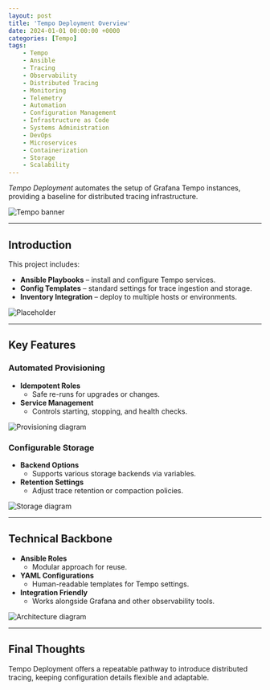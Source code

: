 ```yaml
---
layout: post
title: 'Tempo Deployment Overview'
date: 2024-01-01 00:00:00 +0000
categories: [Tempo]
tags:
    - Tempo
    - Ansible
    - Tracing
    - Observability
    - Distributed Tracing
    - Monitoring
    - Telemetry
    - Automation
    - Configuration Management
    - Infrastructure as Code
    - Systems Administration
    - DevOps
    - Microservices
    - Containerization
    - Storage
    - Scalability
---
```


_Tempo Deployment_ automates the setup of Grafana Tempo instances, providing a baseline for distributed tracing infrastructure.

![Tempo banner](https://placehold.co/600x400?text=Placeholder&format=svg)

---

## Introduction

This project includes:

-   **Ansible Playbooks** – install and configure Tempo services.
-   **Config Templates** – standard settings for trace ingestion and storage.
-   **Inventory Integration** – deploy to multiple hosts or environments.

![Placeholder](https://placehold.co/600x400?text=Placeholder&format=svg)

---

## Key Features

### Automated Provisioning

-   **Idempotent Roles**
    -   Safe re-runs for upgrades or changes.
-   **Service Management**
    -   Controls starting, stopping, and health checks.

![Provisioning diagram](https://placehold.co/600x400?text=Placeholder&format=svg)

### Configurable Storage

-   **Backend Options**
    -   Supports various storage backends via variables.
-   **Retention Settings**
    -   Adjust trace retention or compaction policies.

![Storage diagram](https://placehold.co/600x400?text=Placeholder&format=svg)

---

## Technical Backbone

-   **Ansible Roles**
    -   Modular approach for reuse.
-   **YAML Configurations**
    -   Human-readable templates for Tempo settings.
-   **Integration Friendly**
    -   Works alongside Grafana and other observability tools.

![Architecture diagram](https://placehold.co/600x400?text=Placeholder&format=svg)

---

## Final Thoughts

Tempo Deployment offers a repeatable pathway to introduce distributed tracing, keeping configuration details flexible and adaptable.
